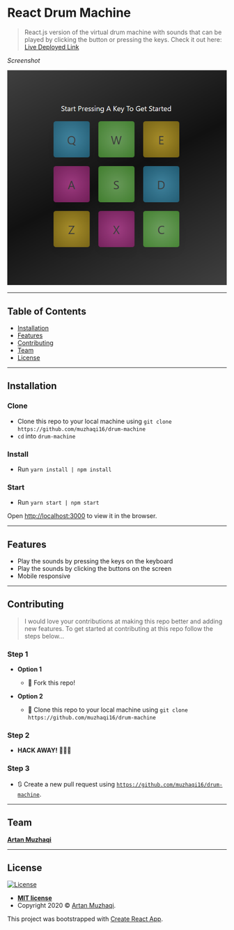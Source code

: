 # React Drum Machine

> React.js version of the virtual drum machine with sounds that can be played by clicking the button or pressing the keys. Check it out here: [Live Deployed Link](https://drum-machine-one.now.sh/)

*Screenshot*

![drum machine](screenshot.png)

---

## Table of Contents

- [Installation](#installation)
- [Features](#features)
- [Contributing](#contributing)
- [Team](#team)
- [License](#license)

---

## Installation

### Clone

- Clone this repo to your local machine using ```git clone https://github.com/muzhaqi16/drum-machine```
- ```cd``` into ```drum-machine```

### Install

- Run ```yarn install | npm install```

### Start

- Run ```yarn start | npm start```

Open [http://localhost:3000](http://localhost:3000) to view it in the browser.

---

## Features

- Play the sounds by pressing the keys on the keyboard
- Play the sounds by clicking the buttons on the screen
- Mobile responsive

---

## Contributing

> I would love your contributions at making this repo better and adding new features. 
> To get started at contributing at this repo follow the steps below...

### Step 1

- **Option 1**
    - 🍴 Fork this repo!

- **Option 2**
    - 👯 Clone this repo to your local machine using `git clone https://github.com/muzhaqi16/drum-machine`

### Step 2

- **HACK AWAY!** 🔨🔨🔨

### Step 3

- 🔃 Create a new pull request using <a href="https://github.com/muzhaqi16/drum-machine/compare" target="_blank">`https://github.com/muzhaqi16/drum-machine`</a>.

---

## Team

<a href="https://muzhaqi.com" target="_blank">**Artan Muzhaqi**</a>

---

## License

[![License](https://img.shields.io/:license-mit-blue.svg?style=flat-square)](http://badges.mit-license.org)

- **[MIT license](http://opensource.org/licenses/mit-license.php)**
- Copyright 2020 © <a href="http://muzhaqi.com" target="_blank">Artan Muzhaqi</a>.

This project was bootstrapped with [Create React App](https://github.com/facebook/create-react-app).